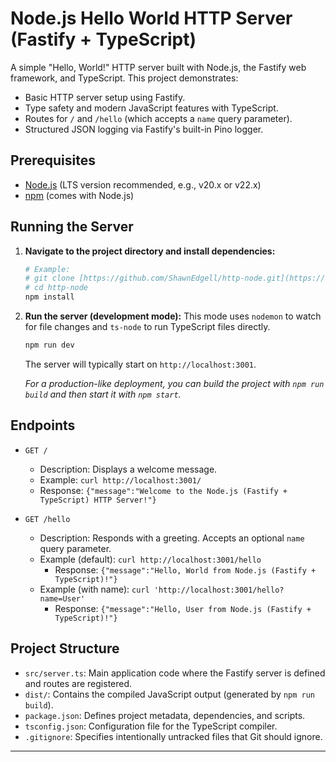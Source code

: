 # Node.js Hello World HTTP Server (Fastify + TypeScript)

A simple "Hello, World!" HTTP server built with Node.js, the Fastify web framework, and TypeScript. This project demonstrates:

- Basic HTTP server setup using Fastify.
- Type safety and modern JavaScript features with TypeScript.
- Routes for `/` and `/hello` (which accepts a `name` query parameter).
- Structured JSON logging via Fastify's built-in Pino logger.

## Prerequisites

- [Node.js](https://nodejs.org/) (LTS version recommended, e.g., v20.x or v22.x)
- [npm](https://www.npmjs.com/) (comes with Node.js)

## Running the Server

1.  **Navigate to the project directory and install dependencies:**

    ```bash
    # Example:
    # git clone [https://github.com/ShawnEdgell/http-node.git](https://github.com/ShawnEdgell/http-node.git)
    # cd http-node
    npm install
    ```

2.  **Run the server (development mode):**
    This mode uses `nodemon` to watch for file changes and `ts-node` to run TypeScript files directly.

    ```bash
    npm run dev
    ```

    The server will typically start on `http://localhost:3001`.

    _For a production-like deployment, you can build the project with `npm run build` and then start it with `npm start`._

## Endpoints

- `GET /`

  - Description: Displays a welcome message.
  - Example: `curl http://localhost:3001/`
  - Response: `{"message":"Welcome to the Node.js (Fastify + TypeScript) HTTP Server!"}`

- `GET /hello`
  - Description: Responds with a greeting. Accepts an optional `name` query parameter.
  - Example (default): `curl http://localhost:3001/hello`
    - Response: `{"message":"Hello, World from Node.js (Fastify + TypeScript)!"}`
  - Example (with name): `curl 'http://localhost:3001/hello?name=User'`
    - Response: `{"message":"Hello, User from Node.js (Fastify + TypeScript)!"}`

## Project Structure

- `src/server.ts`: Main application code where the Fastify server is defined and routes are registered.
- `dist/`: Contains the compiled JavaScript output (generated by `npm run build`).
- `package.json`: Defines project metadata, dependencies, and scripts.
- `tsconfig.json`: Configuration file for the TypeScript compiler.
- `.gitignore`: Specifies intentionally untracked files that Git should ignore.

---
